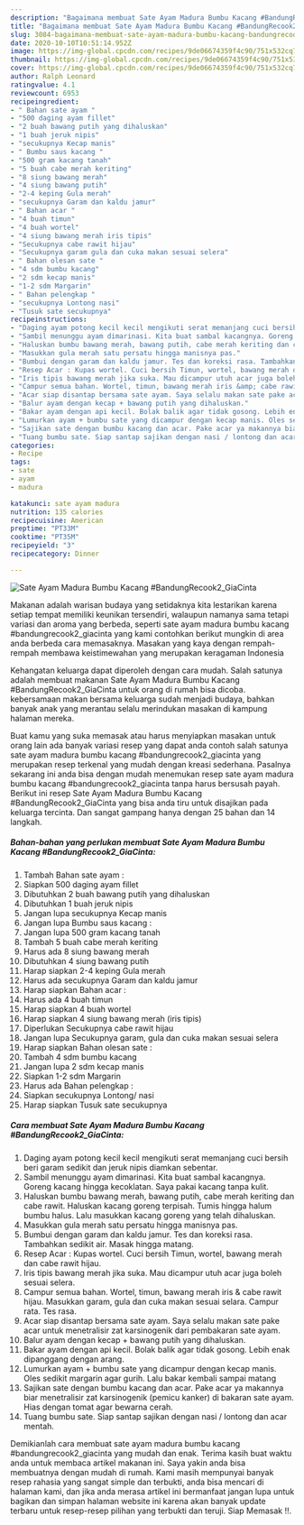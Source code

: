 ```yaml
---
description: "Bagaimana membuat Sate Ayam Madura Bumbu Kacang #BandungRecook2_GiaCinta minggu ini"
title: "Bagaimana membuat Sate Ayam Madura Bumbu Kacang #BandungRecook2_GiaCinta minggu ini"
slug: 3084-bagaimana-membuat-sate-ayam-madura-bumbu-kacang-bandungrecook2-giacinta-minggu-ini
date: 2020-10-10T10:51:14.952Z
image: https://img-global.cpcdn.com/recipes/9de06674359f4c90/751x532cq70/sate-ayam-madura-bumbu-kacang-bandungrecook2_giacinta-foto-resep-utama.jpg
thumbnail: https://img-global.cpcdn.com/recipes/9de06674359f4c90/751x532cq70/sate-ayam-madura-bumbu-kacang-bandungrecook2_giacinta-foto-resep-utama.jpg
cover: https://img-global.cpcdn.com/recipes/9de06674359f4c90/751x532cq70/sate-ayam-madura-bumbu-kacang-bandungrecook2_giacinta-foto-resep-utama.jpg
author: Ralph Leonard
ratingvalue: 4.1
reviewcount: 6953
recipeingredient:
- " Bahan sate ayam "
- "500 daging ayam fillet"
- "2 buah bawang putih yang dihaluskan"
- "1 buah jeruk nipis"
- "secukupnya Kecap manis"
- " Bumbu saus kacang "
- "500 gram kacang tanah"
- "5 buah cabe merah keriting"
- "8 siung bawang merah"
- "4 siung bawang putih"
- "2-4 keping Gula merah"
- "secukupnya Garam dan kaldu jamur"
- " Bahan acar "
- "4 buah timun"
- "4 buah wortel"
- "4 siung bawang merah iris tipis"
- "Secukupnya cabe rawit hijau"
- "Secukupnya garam gula dan cuka makan sesuai selera"
- " Bahan olesan sate "
- "4 sdm bumbu kacang"
- "2 sdm kecap manis"
- "1-2 sdm Margarin"
- " Bahan pelengkap "
- "secukupnya Lontong nasi"
- "Tusuk sate secukupnya"
recipeinstructions:
- "Daging ayam potong kecil kecil mengikuti serat memanjang cuci bersih beri garam sedikit dan jeruk nipis diamkan sebentar."
- "Sambil menunggu ayam dimarinasi. Kita buat sambal kacangnya. Goreng kacang hingga kecoklatan. Saya pakai kacang tanpa kulit."
- "Haluskan bumbu bawang merah, bawang putih, cabe merah keriting dan cabe rawit. Haluskan kacang goreng terpisah. Tumis hingga halum bumbu halus. Lalu masukkan kacang goreng yang telah dihaluskan."
- "Masukkan gula merah satu persatu hingga manisnya pas."
- "Bumbui dengan garam dan kaldu jamur. Tes dan koreksi rasa. Tambahkan sedikit air. Masak hingga matang."
- "Resep Acar : Kupas wortel. Cuci bersih Timun, wortel, bawang merah dan cabe rawit hijau."
- "Iris tipis bawang merah jika suka. Mau dicampur utuh acar juga boleh sesuai selera."
- "Campur semua bahan. Wortel, timun, bawang merah iris &amp; cabe rawit hijau. Masukkan garam, gula dan cuka makan sesuai selara. Campur rata. Tes rasa."
- "Acar siap disantap bersama sate ayam. Saya selalu makan sate pake acar untuk menetralisir zat karsinogenik dari pembakaran sate ayam."
- "Balur ayam dengan kecap + bawang putih yang dihaluskan."
- "Bakar ayam dengan api kecil. Bolak balik agar tidak gosong. Lebih enak dipanggang dengan arang."
- "Lumurkan ayam + bumbu sate yang dicampur dengan kecap manis. Oles sedikit margarin agar gurih. Lalu bakar kembali sampai matang"
- "Sajikan sate dengan bumbu kacang dan acar. Pake acar ya makannya biar menetralisir zat karsinogenik (pemicu kanker) di bakaran sate ayam. Hias dengan tomat agar bewarna cerah."
- "Tuang bumbu sate. Siap santap sajikan dengan nasi / lontong dan acar mentah."
categories:
- Recipe
tags:
- sate
- ayam
- madura

katakunci: sate ayam madura 
nutrition: 135 calories
recipecuisine: American
preptime: "PT33M"
cooktime: "PT35M"
recipeyield: "3"
recipecategory: Dinner

---
```



![Sate Ayam Madura Bumbu Kacang #BandungRecook2_GiaCinta](https://img-global.cpcdn.com/recipes/9de06674359f4c90/751x532cq70/sate-ayam-madura-bumbu-kacang-bandungrecook2_giacinta-foto-resep-utama.jpg)

Makanan adalah warisan budaya yang setidaknya kita lestarikan karena setiap tempat memiliki keunikan tersendiri, walaupun namanya sama tetapi variasi dan aroma yang berbeda, seperti sate ayam madura bumbu kacang #bandungrecook2_giacinta yang kami contohkan berikut mungkin di area anda berbeda cara memasaknya. Masakan yang kaya dengan rempah-rempah membawa keistimewahan yang merupakan keragaman Indonesia

Kehangatan keluarga dapat diperoleh dengan cara mudah. Salah satunya adalah membuat makanan Sate Ayam Madura Bumbu Kacang #BandungRecook2_GiaCinta untuk orang di rumah bisa dicoba. kebersamaan makan bersama keluarga sudah menjadi budaya, bahkan banyak anak yang merantau selalu merindukan masakan di kampung halaman mereka.



Buat kamu yang suka memasak atau harus menyiapkan masakan untuk orang lain ada banyak variasi resep yang dapat anda contoh salah satunya sate ayam madura bumbu kacang #bandungrecook2_giacinta yang merupakan resep terkenal yang mudah dengan kreasi sederhana. Pasalnya sekarang ini anda bisa dengan mudah menemukan resep sate ayam madura bumbu kacang #bandungrecook2_giacinta tanpa harus bersusah payah.
Berikut ini resep Sate Ayam Madura Bumbu Kacang #BandungRecook2_GiaCinta yang bisa anda tiru untuk disajikan pada keluarga tercinta. Dan sangat gampang hanya dengan 25 bahan dan 14 langkah.


<!--inarticleads1-->

##### Bahan-bahan yang perlukan membuat Sate Ayam Madura Bumbu Kacang #BandungRecook2_GiaCinta:

1. Tambah  Bahan sate ayam :
1. Siapkan 500 daging ayam fillet
1. Dibutuhkan 2 buah bawang putih yang dihaluskan
1. Dibutuhkan 1 buah jeruk nipis
1. Jangan lupa secukupnya Kecap manis
1. Jangan lupa  Bumbu saus kacang :
1. Jangan lupa 500 gram kacang tanah
1. Tambah 5 buah cabe merah keriting
1. Harus ada 8 siung bawang merah
1. Dibutuhkan 4 siung bawang putih
1. Harap siapkan 2-4 keping Gula merah
1. Harus ada secukupnya Garam dan kaldu jamur
1. Harap siapkan  Bahan acar :
1. Harus ada 4 buah timun
1. Harap siapkan 4 buah wortel
1. Harap siapkan 4 siung bawang merah (iris tipis)
1. Diperlukan Secukupnya cabe rawit hijau
1. Jangan lupa Secukupnya garam, gula dan cuka makan sesuai selera
1. Harap siapkan  Bahan olesan sate :
1. Tambah 4 sdm bumbu kacang
1. Jangan lupa 2 sdm kecap manis
1. Siapkan 1-2 sdm Margarin
1. Harus ada  Bahan pelengkap :
1. Siapkan secukupnya Lontong/ nasi
1. Harap siapkan Tusuk sate secukupnya




<!--inarticleads2-->

##### Cara membuat  Sate Ayam Madura Bumbu Kacang #BandungRecook2_GiaCinta:

1. Daging ayam potong kecil kecil mengikuti serat memanjang cuci bersih beri garam sedikit dan jeruk nipis diamkan sebentar.
1. Sambil menunggu ayam dimarinasi. Kita buat sambal kacangnya. Goreng kacang hingga kecoklatan. Saya pakai kacang tanpa kulit.
1. Haluskan bumbu bawang merah, bawang putih, cabe merah keriting dan cabe rawit. Haluskan kacang goreng terpisah. Tumis hingga halum bumbu halus. Lalu masukkan kacang goreng yang telah dihaluskan.
1. Masukkan gula merah satu persatu hingga manisnya pas.
1. Bumbui dengan garam dan kaldu jamur. Tes dan koreksi rasa. Tambahkan sedikit air. Masak hingga matang.
1. Resep Acar : Kupas wortel. Cuci bersih Timun, wortel, bawang merah dan cabe rawit hijau.
1. Iris tipis bawang merah jika suka. Mau dicampur utuh acar juga boleh sesuai selera.
1. Campur semua bahan. Wortel, timun, bawang merah iris &amp; cabe rawit hijau. Masukkan garam, gula dan cuka makan sesuai selara. Campur rata. Tes rasa.
1. Acar siap disantap bersama sate ayam. Saya selalu makan sate pake acar untuk menetralisir zat karsinogenik dari pembakaran sate ayam.
1. Balur ayam dengan kecap + bawang putih yang dihaluskan.
1. Bakar ayam dengan api kecil. Bolak balik agar tidak gosong. Lebih enak dipanggang dengan arang.
1. Lumurkan ayam + bumbu sate yang dicampur dengan kecap manis. Oles sedikit margarin agar gurih. Lalu bakar kembali sampai matang
1. Sajikan sate dengan bumbu kacang dan acar. Pake acar ya makannya biar menetralisir zat karsinogenik (pemicu kanker) di bakaran sate ayam. Hias dengan tomat agar bewarna cerah.
1. Tuang bumbu sate. Siap santap sajikan dengan nasi / lontong dan acar mentah.




Demikianlah cara membuat sate ayam madura bumbu kacang #bandungrecook2_giacinta yang mudah dan enak. Terima kasih buat waktu anda untuk membaca artikel makanan ini. Saya yakin anda bisa membuatnya dengan mudah di rumah. Kami masih mempunyai banyak resep rahasia yang sangat simple dan terbukti, anda bisa mencari di halaman kami, dan jika anda merasa artikel ini bermanfaat jangan lupa untuk bagikan dan simpan halaman website ini karena akan banyak update terbaru untuk resep-resep pilihan yang terbukti dan teruji. Siap Memasak !!. 
